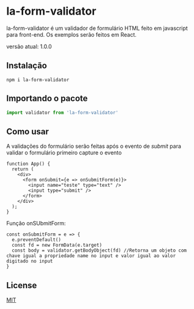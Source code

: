 # la-form-validator

la-form-validator é um validador de formulário HTML feito em javascript para front-end. 
Os exemplos serão feitos em React.

versão atual: 1.0.0

## Instalação
`npm i la-form-validator`

## Importando o pacote

[//]: <> (Para fazer validações em Node use o [pacote para Nodejs])

```javascript
import validator from 'la-form-validator'
```

## Como usar
A validações do formulário serão feitas após o evento de _submit_ para validar o formulário primeiro capture o evento
```
function App() {
  return (
    <div>
      <form onSubmit={e => onSubmitForm(e)}>
        <input name="teste" type="text" />
        <input type="submit" />
      </form>
    </div>
  );
}
```
Função onSUbmitForm:
```
const onSubmitForm = e => {
  e.preventDefault()
  const fd = new FormData(e.target)
  const body = validator.getBodyObject(fd) //Retorna um objeto com chave igual a propriedade name no input e valor igual ao valor digitado no input
}
```

## License
[MIT](https://choosealicense.com/licenses/mit/)
